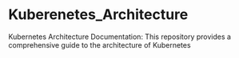 # Kuberenetes_Architecture
Kubernetes Architecture Documentation: This repository provides a comprehensive guide to the architecture of Kubernetes
